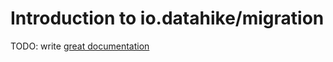 # Introduction to io.datahike/migration

TODO: write [great documentation](http://jacobian.org/writing/what-to-write/)
